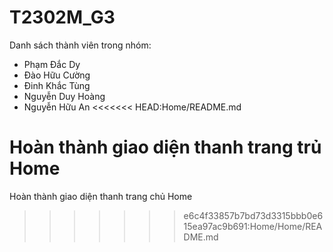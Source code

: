 # T2302M_G3
Danh sách thành viên trong nhóm:
- Phạm Đắc Dy
- Đào Hữu Cường
- Đinh Khắc Tùng
- Nguyễn Duy Hoàng
- Nguyễn Hữu An
<<<<<<< HEAD:Home/README.md

Hoàn thành giao diện thanh trang trủ Home
=======
  
Hoàn thành giao diện thanh trang chủ Home
>>>>>>> e6c4f33857b7bd73d3315bbb0e615ea97ac9b691:Home/Home/README.md

